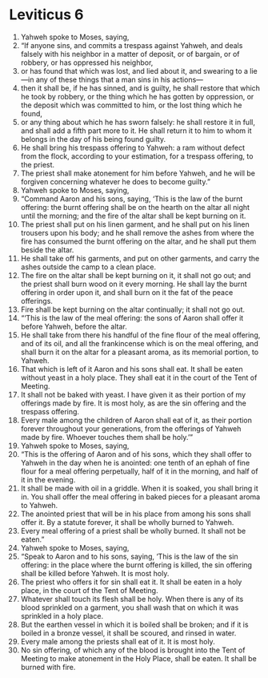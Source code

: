 ﻿
# Leviticus 6
1. Yahweh spoke to Moses, saying, 
2. “If anyone sins, and commits a trespass against Yahweh, and deals falsely with his neighbor in a matter of deposit, or of bargain, or of robbery, or has oppressed his neighbor, 
3. or has found that which was lost, and lied about it, and swearing to a lie—in any of these things that a man sins in his actions— 
4. then it shall be, if he has sinned, and is guilty, he shall restore that which he took by robbery, or the thing which he has gotten by oppression, or the deposit which was committed to him, or the lost thing which he found, 
5. or any thing about which he has sworn falsely: he shall restore it in full, and shall add a fifth part more to it. He shall return it to him to whom it belongs in the day of his being found guilty. 
6. He shall bring his trespass offering to Yahweh: a ram without defect from the flock, according to your estimation, for a trespass offering, to the priest. 
7. The priest shall make atonement for him before Yahweh, and he will be forgiven concerning whatever he does to become guilty.” 
8. Yahweh spoke to Moses, saying, 
9. “Command Aaron and his sons, saying, ‘This is the law of the burnt offering: the burnt offering shall be on the hearth on the altar all night until the morning; and the fire of the altar shall be kept burning on it. 
10. The priest shall put on his linen garment, and he shall put on his linen trousers upon his body; and he shall remove the ashes from where the fire has consumed the burnt offering on the altar, and he shall put them beside the altar. 
11. He shall take off his garments, and put on other garments, and carry the ashes outside the camp to a clean place. 
12. The fire on the altar shall be kept burning on it, it shall not go out; and the priest shall burn wood on it every morning. He shall lay the burnt offering in order upon it, and shall burn on it the fat of the peace offerings. 
13. Fire shall be kept burning on the altar continually; it shall not go out. 
14. “‘This is the law of the meal offering: the sons of Aaron shall offer it before Yahweh, before the altar. 
15. He shall take from there his handful of the fine flour of the meal offering, and of its oil, and all the frankincense which is on the meal offering, and shall burn it on the altar for a pleasant aroma, as its memorial portion, to Yahweh. 
16. That which is left of it Aaron and his sons shall eat. It shall be eaten without yeast in a holy place. They shall eat it in the court of the Tent of Meeting. 
17. It shall not be baked with yeast. I have given it as their portion of my offerings made by fire. It is most holy, as are the sin offering and the trespass offering. 
18. Every male among the children of Aaron shall eat of it, as their portion forever throughout your generations, from the offerings of Yahweh made by fire. Whoever touches them shall be holy.’” 
19. Yahweh spoke to Moses, saying, 
20. “This is the offering of Aaron and of his sons, which they shall offer to Yahweh in the day when he is anointed: one tenth of an ephah of fine flour for a meal offering perpetually, half of it in the morning, and half of it in the evening. 
21. It shall be made with oil in a griddle. When it is soaked, you shall bring it in. You shall offer the meal offering in baked pieces for a pleasant aroma to Yahweh. 
22. The anointed priest that will be in his place from among his sons shall offer it. By a statute forever, it shall be wholly burned to Yahweh. 
23. Every meal offering of a priest shall be wholly burned. It shall not be eaten.” 
24. Yahweh spoke to Moses, saying, 
25. “Speak to Aaron and to his sons, saying, ‘This is the law of the sin offering: in the place where the burnt offering is killed, the sin offering shall be killed before Yahweh. It is most holy. 
26. The priest who offers it for sin shall eat it. It shall be eaten in a holy place, in the court of the Tent of Meeting. 
27. Whatever shall touch its flesh shall be holy. When there is any of its blood sprinkled on a garment, you shall wash that on which it was sprinkled in a holy place. 
28. But the earthen vessel in which it is boiled shall be broken; and if it is boiled in a bronze vessel, it shall be scoured, and rinsed in water. 
29. Every male among the priests shall eat of it. It is most holy. 
30. No sin offering, of which any of the blood is brought into the Tent of Meeting to make atonement in the Holy Place, shall be eaten. It shall be burned with fire. 
